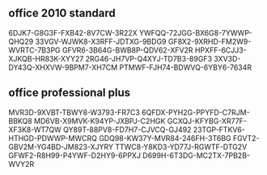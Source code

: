 ## office 2010 standard
6DJK7-G8G3F-FXB42-8V7CW-3R22X
YWFQQ-72JGG-BX6G8-7YWWP-QHQ29
33VGV-WJWK8-X3RFF-JDTXG-9BDG9
GF8X2-9XRHD-FM2W9-WVRTC-7B3PG
GFVR6-3B64G-BWB8P-QDV62-XFV2R
HPXFF-6CJJ3-XJKQB-HR83K-XYY27
2RG46-JH7VP-Q4XYJ-TD7B3-89GF3
3XV3D-DY43Q-XHXVW-9BPM7-XH7CM
PTMWF-FJH74-BDWVQ-6YBY6-7634R

## office professional plus
MVR3D-9XVBT-TBWY8-W3793-FR7C3
6QFDX-PYH2G-PPYFD-C7RJM-BBKQ8
MD6VB-X9MVK-K94YP-JXBPJ-C2HGK
GCXQJ-KFYBG-XR77F-XF3K8-WT7QW
QY89T-88PV8-FD7H7-CJVCQ-GJ492
23TGP-FTKV6-HTHGD-PDWWP-MWCRQ
GDQ98-KW37Y-MVR84-246FH-3T6BG
FGVT2-GBV2M-YG4BD-JM823-XJYRY
TTWC8-Y8KD3-YD77J-RGWTF-DTG2V
GFWF2-R8H99-P4YWF-D2HY9-6PPXJ
D699H-6T3DG-MC2TX-7PB2B-WVY2R
